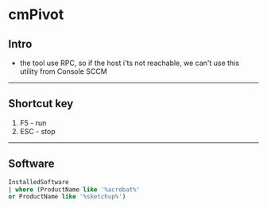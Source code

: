 # cmPivot

## Intro
* the tool use RPC, so if the host i'ts not reachable, we can't use this utility from Console SCCM

---

## Shortcut key
1) F5 - run
2) ESC - stop

---

## Software
````sql
InstalledSoftware  
| where (ProductName like '%acrobat%' 
or ProductName like '%sketchup%') 
````
